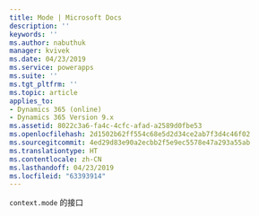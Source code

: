 ```yaml
---
title: Mode | Microsoft Docs
description: ''
keywords: ''
ms.author: nabuthuk
manager: kvivek
ms.date: 04/23/2019
ms.service: powerapps
ms.suite: ''
ms.tgt_pltfrm: ''
ms.topic: article
applies_to:
- Dynamics 365 (online)
- Dynamics 365 Version 9.x
ms.assetid: 8022c3a6-fa4c-4cfc-afad-a2589d0fbe53
ms.openlocfilehash: 2d1502b62ff554c68e5d2d34ce2ab7f3d4c46f02
ms.sourcegitcommit: 4ed29d83e90a2ecbb2f5e9ec5578e47a293a55ab
ms.translationtype: HT
ms.contentlocale: zh-CN
ms.lasthandoff: 04/23/2019
ms.locfileid: "63393914"
---
```

`context.mode` 的接口
